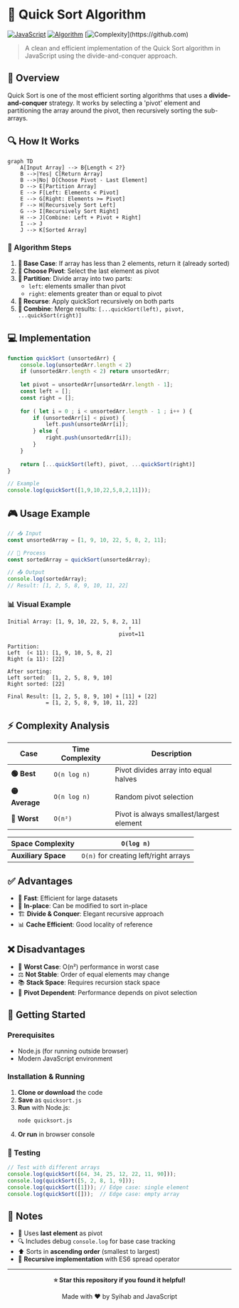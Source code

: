 # 🚀 Quick Sort Algorithm

[![JavaScript](https://img.shields.io/badge/JavaScript-F7DF1E?style=for-the-badge&logo=javascript&logoColor=black)](https://developer.mozilla.org/en-US/docs/Web/JavaScript)
[![Algorithm](https://img.shields.io/badge/Algorithm-Quick_Sort-blue?style=for-the-badge)](https://en.wikipedia.org/wiki/Quicksort)
[![Complexity](https://img.shields.io/badge/Time_Complexity-O(n_log_n)-green?style=for-the-badge)](https://github.com)

> A clean and efficient implementation of the Quick Sort algorithm in JavaScript using the divide-and-conquer approach.

## 📖 Overview

Quick Sort is one of the most efficient sorting algorithms that uses a **divide-and-conquer** strategy. It works by selecting a 'pivot' element and partitioning the array around the pivot, then recursively sorting the sub-arrays.

## 🔍 How It Works

```mermaid
graph TD
    A[Input Array] --> B{Length < 2?}
    B -->|Yes| C[Return Array]
    B -->|No| D[Choose Pivot - Last Element]
    D --> E[Partition Array]
    E --> F[Left: Elements < Pivot]
    E --> G[Right: Elements >= Pivot]
    F --> H[Recursively Sort Left]
    G --> I[Recursively Sort Right]
    H --> J[Combine: Left + Pivot + Right]
    I --> J
    J --> K[Sorted Array]
```

### 🎯 Algorithm Steps

1. **🛑 Base Case**: If array has less than 2 elements, return it (already sorted)
2. **📍 Choose Pivot**: Select the last element as pivot
3. **🔄 Partition**: Divide array into two parts:
   - `left`: elements smaller than pivot
   - `right`: elements greater than or equal to pivot
4. **🔁 Recurse**: Apply quickSort recursively on both parts
5. **🔗 Combine**: Merge results: `[...quickSort(left), pivot, ...quickSort(right)]`

## 💻 Implementation

```javascript
function quickSort (unsortedArr) {
    console.log(unsortedArr.length < 2)
    if (unsortedArr.length < 2) return unsortedArr;
    
    let pivot = unsortedArr[unsortedArr.length - 1];
    const left = [];
    const right = [];
    
    for ( let i = 0 ; i < unsortedArr.length - 1 ; i++ ) {
        if (unsortedArr[i] < pivot) {
            left.push(unsortedArr[i]);
        } else {
            right.push(unsortedArr[i]);
        }
    }
    
    return [...quickSort(left), pivot, ...quickSort(right)]
}

// Example 
console.log(quickSort([1,9,10,22,5,8,2,11]));
```

## 🎮 Usage Example

```javascript
// 📥 Input
const unsortedArray = [1, 9, 10, 22, 5, 8, 2, 11];

// 🎯 Process
const sortedArray = quickSort(unsortedArray);

// 📤 Output
console.log(sortedArray); 
// Result: [1, 2, 5, 8, 9, 10, 11, 22]
```

### 📊 Visual Example

```
Initial Array: [1, 9, 10, 22, 5, 8, 2, 11]
                                      ↑
                                   pivot=11

Partition:
Left  (< 11): [1, 9, 10, 5, 8, 2]
Right (≥ 11): [22]

After sorting:
Left sorted:  [1, 2, 5, 8, 9, 10]
Right sorted: [22]

Final Result: [1, 2, 5, 8, 9, 10] + [11] + [22]
            = [1, 2, 5, 8, 9, 10, 11, 22]
```

## ⚡ Complexity Analysis

| Case | Time Complexity | Description |
|------|----------------|-------------|
| **🟢 Best** | `O(n log n)` | Pivot divides array into equal halves |
| **🟡 Average** | `O(n log n)` | Random pivot selection |
| **🔴 Worst** | `O(n²)` | Pivot is always smallest/largest element |

| **Space Complexity** | `O(log n)` |
|----------------------|------------|
| **Auxiliary Space** | `O(n)` for creating left/right arrays |

## ✅ Advantages

- 🚀 **Fast**: Efficient for large datasets
- 🎯 **In-place**: Can be modified to sort in-place
- 🏗️ **Divide & Conquer**: Elegant recursive approach
- 📊 **Cache Efficient**: Good locality of reference

## ❌ Disadvantages

- 🐌 **Worst Case**: O(n²) performance in worst case
- ⚖️ **Not Stable**: Order of equal elements may change
- 📚 **Stack Space**: Requires recursion stack space
- 🎲 **Pivot Dependent**: Performance depends on pivot selection

## 🚀 Getting Started

### Prerequisites
- Node.js (for running outside browser)
- Modern JavaScript environment

### Installation & Running

1. **Clone or download** the code
2. **Save** as `quicksort.js`
3. **Run** with Node.js:
   ```bash
   node quicksort.js
   ```
4. **Or run** in browser console

### 🧪 Testing

```javascript
// Test with different arrays
console.log(quickSort([64, 34, 25, 12, 22, 11, 90]));
console.log(quickSort([5, 2, 8, 1, 9]));
console.log(quickSort([1])); // Edge case: single element
console.log(quickSort([]));  // Edge case: empty array
```

## 📝 Notes

- 🎯 Uses **last element** as pivot
- 🔍 Includes debug `console.log` for base case tracking
- ⬆️ Sorts in **ascending order** (smallest to largest)
- 🔄 **Recursive implementation** with ES6 spread operator


---

<div align="center">

**⭐ Star this repository if you found it helpful!**


Made with ❤️ by Syihab and JavaScript

</div>